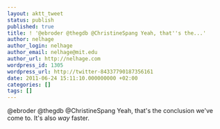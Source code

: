 ```yaml
---
layout: aktt_tweet
status: publish
published: true
title: ! '@ebroder @thegdb @ChristineSpang Yeah, that''s the...'
author: nelhage
author_login: nelhage
author_email: nelhage@mit.edu
author_url: http://nelhage.com
wordpress_id: 1305
wordpress_url: http://twitter-84337790187356161
date: 2011-06-24 15:11:10.000000000 +02:00
categories: []
tags: []
---
```

@ebroder @thegdb @ChristineSpang Yeah, that's the conclusion we've come to. It's also *way* faster.
